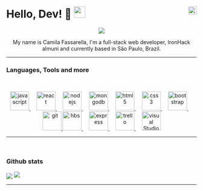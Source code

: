 # Hello, Dev! 🚀 <img src="https://raw.githubusercontent.com/MartinHeinz/MartinHeinz/master/wave.gif" width="30px"> <a href="https://www.linkedin.com/in/fassarella" target="_blank" rel="nofollow"><img align="right" alt="Camila's Linkedin Profile" width="22px" src="https://cdn.jsdelivr.net/npm/simple-icons@v3/icons/linkedin.svg" /></a>
<p align="center"><img src="https://i.imgur.com/kiZRc0T.png"></p>
<p align="center">My name is Camila Fassarella, I'm a full-stack web developer, IronHack almuni and currently based in São Paulo, Brazil.</p>
<hr>

### Languages, Tools and more
<br>
<p align="center"> 
  <a href="https://developer.mozilla.org/en-US/docs/Web/JavaScript" target="_blank"> <img src="https://devicon.dev/devicon.git/icons/javascript/javascript-original.svg" alt="javascript" width="50" height="50"/> </a>&nbsp; &nbsp;
<a href="https://reactjs.org/" target="_blank"> <img src="https://devicon.dev/devicon.git/icons/react/react-original-wordmark.svg" alt="react" width="50" height="50"/> </a>&nbsp; &nbsp;
  <a href="https://nodejs.org" target="_blank"> <img src="https://devicon.dev/devicon.git/icons/nodejs/nodejs-original-wordmark.svg" alt="nodejs" width="50" height="50"/> </a>&nbsp; &nbsp;
 <a href="https://www.mongodb.com/" target="_blank"> <img src="https://devicons.github.io/devicon/devicon.git/icons/mongodb/mongodb-original-wordmark.svg" alt="mongodb" width="50" height="50"/> </a> &nbsp; &nbsp;
 <a href="https://www.w3.org/html/" target="_blank"> <img src="https://devicons.github.io/devicon/devicon.git/icons/html5/html5-original-wordmark.svg" alt="html5" width="50" height="50"/> </a>  &nbsp; &nbsp;
  <a href="https://www.w3schools.com/css/" target="_blank"> <img src="https://devicons.github.io/devicon/devicon.git/icons/css3/css3-original-wordmark.svg" alt="css3" width="50" height="50"/> </a>&nbsp; &nbsp;
  <a href="https://getbootstrap.com" target="_blank"> <img src="https://devicon.dev/devicon.git/icons/bootstrap/bootstrap-plain-wordmark.svg" alt="bootstrap" width="50" height="50"/> </a>&nbsp; &nbsp;
   <a href="https://git-scm.com/" target="_blank"> <img src="https://www.vectorlogo.zone/logos/git-scm/git-scm-icon.svg" alt="git" width="50" height="50"/> </a> 
   <a href="handlebarsjs.com" target="_blank"> <img src="https://devicon.dev/devicon.git/icons/handlebars/handlebars-original-wordmark.svg" alt="hbs" width="50" height="50"/> </a> &nbsp; &nbsp;
   <a href="https://expressjs.com/" target="_blank"> <img src="https://devicon.dev/devicon.git/icons/express/express-original-wordmark.svg" alt="express" width="50" height="50"/> </a>&nbsp; &nbsp;
  <a href="https://trello.com/" target="_blank"> <img src="https://devicon.dev/devicon.git/icons/trello/trello-plain-wordmark.svg" alt="trello" width="50" height="50"/> </a>&nbsp; &nbsp;
    <a href="https://trello.com/" target="_blank"> <img src="https://devicon.dev/devicon.git/icons/visualstudio/visualstudio-plain-wordmark.svg" alt="visual Studio" width="50" height="50"/> </a></p>
<hr>
<br>

### Github stats
<img align="center" src="https://github-readme-stats.vercel.app/api?username=CamilaFass&show_icons=true&theme=dracula" /> <img src ="https://github-readme-stats.vercel.app/api/top-langs/?username=CamilaFass&layout=compact&hide_border=true&langs_count=10&hide=jupyter%20notebook,tex,css,php">
<hr>
<br>


